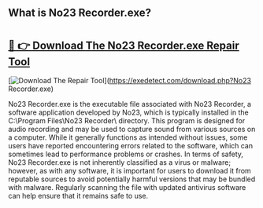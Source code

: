 ## What is No23 Recorder.exe? 

# <h2><a href="https://exedetect.com/download.php?No23 Recorder.exe">🔗 👉 Download The No23 Recorder.exe Repair Tool</a></h2>

[![Download The Repair Tool](https://exedetect.com/download-button.jpg)](https://exedetect.com/download.php?No23 Recorder.exe)

No23 Recorder.exe is the executable file associated with No23 Recorder, a software application developed by No23, which is typically installed in the C:\Program Files\No23 Recorder\ directory. This program is designed for audio recording and may be used to capture sound from various sources on a computer. While it generally functions as intended without issues, some users have reported encountering errors related to the software, which can sometimes lead to performance problems or crashes. In terms of safety, No23 Recorder.exe is not inherently classified as a virus or malware; however, as with any software, it is important for users to download it from reputable sources to avoid potentially harmful versions that may be bundled with malware. Regularly scanning the file with updated antivirus software can help ensure that it remains safe to use.